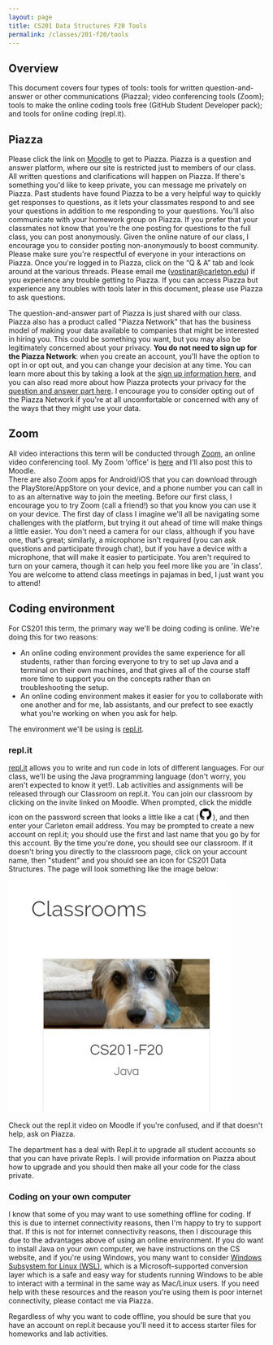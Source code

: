 ```yaml
---
layout: page
title: CS201 Data Structures F20 Tools
permalink: /classes/201-f20/tools
---
```


## Overview
This document covers four types of tools: tools for written question-and-answer or other communications (Piazza); video conferencing tools (Zoom); tools to make the online coding tools free (GitHub Student Developer pack); and tools for online coding (repl.it).

## Piazza
Please click the link on [Moodle](https://moodle.carleton.edu/course/view.php?id=32745) to get to Piazza. 
Piazza is a question and answer platform, where our site is restricted just to members of our class. 
All written questions and clarifications will happen on Piazza. 
If there's something you'd like to keep private, you can message me privately on Piazza. 
Past students have found Piazza to be a very helpful way to quickly get responses to questions, as it lets your classmates respond to and see your questions in addition to me responding to your questions. 
You'll also communicate with your homework group on Piazza. 
If you prefer that your classmates not know that you're the one posting for questions to the full class, you can post anonymously. 
Given the online nature of our class, I encourage you to consider posting non-anonymously to boost community. 
Please make sure you're respectful of everyone in your interactions on Piazza. 
Once you're logged in to Piazza, click on the “Q & A” tab and look around at the various threads. 
Please email me ([vostinar@carleton.edu](mailto:vostinar@carleton.edu)) if you experience any trouble getting to Piazza. 
If you can access Piazza but experience any troubles with tools later in this document, please use Piazza to ask questions.

The question-and-answer part of Piazza is just shared with our class. 
Piazza also has a product called "Piazza Network" that has the business model of making your data available to companies that might be interested in hiring you. 
This could be something you want, but you may also be legitimately concerned about your privacy. 
**You do not need to sign up for the Piazza Network**: when you create an account, you'll have the option to opt in or opt out, and you can change your decision at any time. 
You can learn more about this by taking a look at the [sign up information here](https://piazza.com/studentsignup), and you can also read more about how Piazza protects your privacy for the [question and answer part here](https://piazza.com/legal/ferpa). 
I encourage you to consider opting out of the Piazza Network if you're at all uncomfortable or concerned with any of the ways that they might use your data.

## Zoom
All video interactions this term will be conducted through [Zoom](https://zoom.us/), an online video conferencing tool. 
My Zoom 'office' is [here](https://carleton.zoom.us/j/8031211072?pwd=WVI1ZFZON2luV1FMT0R5NjVhZHQ0Zz09) and I'll also post this to Moodle.  
There are also Zoom apps for Android/iOS that you can download through the PlayStore/AppStore on your device, and a phone number you can call in to as an alternative way to join the meeting. 
Before our first class, I encourage you to try Zoom (call a friend!) so that you know you can use it on your device. 
The first day of class I imagine we'll all be navigating some challenges with the platform, but trying it out ahead of time will make things a little easier. 
You don't need a camera for our class, although if you have one, that's great; similarly, a microphone isn't required (you can ask questions and participate through chat), but if you have a device with a microphone, that will make it easier to participate.
You aren't required to turn on your camera, though it can help you feel more like you are 'in class'.
You are welcome to attend class meetings in pajamas in bed, I just want you to attend!

## Coding environment
For CS201 this term, the primary way we'll be doing coding is online. We're doing this for two reasons:

* An online coding environment provides the same experience for all students, rather than forcing everyone to try to set up Java and a terminal on their own machines, and that gives all of the course staff more time to support you on the concepts rather than on troubleshooting the setup.
* An online coding environment makes it easier for you to collaborate with one another and for me, lab assistants, and our prefect to see exactly what you're working on when you ask for help.

The environment we'll be using is [repl.it](https://repl.it/).

### repl.it
[repl.it](https://repl.it/) allows you to write and run code in lots of different languages. 
For our class, we'll be using the Java programming language (don't worry, you aren't expected to know it yet!). 
Lab activities and assignments will be released through our Classroom on repl.it. 
You can join our classroom by clicking on the invite linked on Moodle. 
When prompted, click the middle icon on the password screen that looks a little like a cat (![octocat icon](/classes/201-f20/git-icon.png)), and then enter your Carleton email address. 
You may be prompted to create a new account on repl.it; you should use the first and last name that you go by for this account. 
By the time you're done, you should see our classroom. 
If it doesn't bring you directly to the classroom page, click on your account name, then "student" and you should see an icon for CS201 Data Structures. 
The page will look something like the image below:

![Picture of a screenshot that says Classroom and has an image of a dog and the class name "CS201-F20"](/classes/201-f20/ReplitClassroom.png)

Check out the repl.it video on Moodle if you're confused, and if that doesn't help, ask on Piazza.

The department has a deal with Repl.it to upgrade all student accounts so that you can have private Repls. I will provide information on Piazza about how to upgrade and you should then make all your code for the class private.

### Coding on your own computer
I know that some of you may want to use something offline for coding. 
If this is due to internet connectivity reasons, then I'm happy to try to support that. 
If this is not for internet connectivity reasons, then I discourage this due to the advantages above of using an online environment. 
If you do want to install Java on your own computer, we have instructions on the CS website, and if you're using Windows, you many want to consider [Windows Subsystem for Linux (WSL)](https://docs.microsoft.com/en-us/windows/wsl/install-win10), which is a Microsoft-supported conversion layer which is a safe and easy way for students running Windows to be able to interact with a terminal in the same way as Mac/Linux users. 
If you need help with these resources and the reason you're using them is poor internet connectivity, please contact me via Piazza.

Regardless of why you want to code offline, you should be sure that you have an account on repl.it because you'll need it to access starter files for homeworks and lab activities.